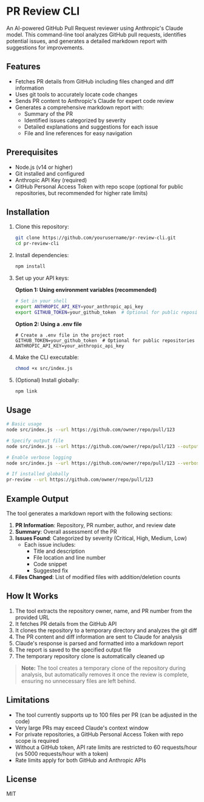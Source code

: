 # PR Review CLI

An AI-powered GitHub Pull Request reviewer using Anthropic's Claude model. This command-line tool analyzes GitHub pull requests, identifies potential issues, and generates a detailed markdown report with suggestions for improvements.

## Features

- Fetches PR details from GitHub including files changed and diff information
- Uses git tools to accurately locate code changes
- Sends PR content to Anthropic's Claude for expert code review
- Generates a comprehensive markdown report with:
  - Summary of the PR
  - Identified issues categorized by severity
  - Detailed explanations and suggestions for each issue
  - File and line references for easy navigation

## Prerequisites

- Node.js (v14 or higher)
- Git installed and configured
- Anthropic API Key (required)
- GitHub Personal Access Token with repo scope (optional for public repositories, but recommended for higher rate limits)

## Installation

1. Clone this repository:

   ```bash
   git clone https://github.com/yourusername/pr-review-cli.git
   cd pr-review-cli
   ```

2. Install dependencies:

   ```bash
   npm install
   ```

3. Set up your API keys:

   **Option 1: Using environment variables (recommended)**

   ```bash
   # Set in your shell
   export ANTHROPIC_API_KEY=your_anthropic_api_key
   export GITHUB_TOKEN=your_github_token  # Optional for public repositories
   ```

   **Option 2: Using a .env file**

   ```
   # Create a .env file in the project root
   GITHUB_TOKEN=your_github_token  # Optional for public repositories
   ANTHROPIC_API_KEY=your_anthropic_api_key
   ```

4. Make the CLI executable:

   ```bash
   chmod +x src/index.js
   ```

5. (Optional) Install globally:

   ```bash
   npm link
   ```

## Usage

```bash
# Basic usage
node src/index.js --url https://github.com/owner/repo/pull/123

# Specify output file
node src/index.js --url https://github.com/owner/repo/pull/123 --output my-review.md

# Enable verbose logging
node src/index.js --url https://github.com/owner/repo/pull/123 --verbose

# If installed globally
pr-review --url https://github.com/owner/repo/pull/123
```

## Example Output

The tool generates a markdown report with the following sections:

1. **PR Information**: Repository, PR number, author, and review date
2. **Summary**: Overall assessment of the PR
3. **Issues Found**: Categorized by severity (Critical, High, Medium, Low)
   - Each issue includes:
     - Title and description
     - File location and line number
     - Code snippet
     - Suggested fix
4. **Files Changed**: List of modified files with addition/deletion counts

## How It Works

1. The tool extracts the repository owner, name, and PR number from the provided URL
2. It fetches PR details from the GitHub API
3. It clones the repository to a temporary directory and analyzes the git diff
4. The PR content and diff information are sent to Claude for analysis
5. Claude's response is parsed and formatted into a markdown report
6. The report is saved to the specified output file
7. The temporary repository clone is automatically cleaned up

> **Note:** The tool creates a temporary clone of the repository during analysis, but automatically removes it once the review is complete, ensuring no unnecessary files are left behind.

## Limitations

- The tool currently supports up to 100 files per PR (can be adjusted in the code)
- Very large PRs may exceed Claude's context window
- For private repositories, a GitHub Personal Access Token with repo scope is required
- Without a GitHub token, API rate limits are restricted to 60 requests/hour (vs 5000 requests/hour with a token)
- Rate limits apply for both GitHub and Anthropic APIs

## License

MIT

